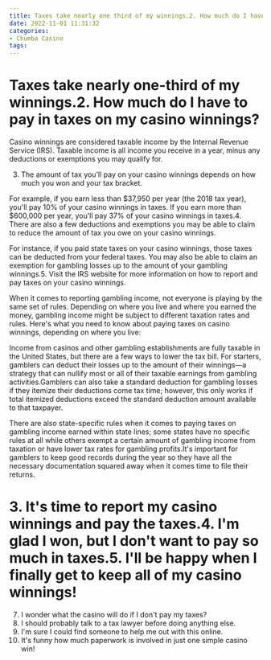 ```yaml
---
title: Taxes take nearly one third of my winnings.2. How much do I have to pay in taxes on my casino winnings
date: 2022-11-01 11:31:32
categories:
- Chumba Casino
tags:
---
```



#  Taxes take nearly one-third of my winnings.2. How much do I have to pay in taxes on my casino winnings?

Casino winnings are considered taxable income by the Internal Revenue Service (IRS). Taxable income is all income you receive in a year, minus any deductions or exemptions you may qualify for.

3. The amount of tax you'll pay on your casino winnings depends on how much you won and your tax bracket.

For example, if you earn less than $37,950 per year (the 2018 tax year), you'll pay 10% of your casino winnings in taxes. If you earn more than $600,000 per year, you'll pay 37% of your casino winnings in taxes.4. There are also a few deductions and exemptions you may be able to claim to reduce the amount of tax you owe on your casino winnings.

For instance, if you paid state taxes on your casino winnings, those taxes can be deducted from your federal taxes. You may also be able to claim an exemption for gambling losses up to the amount of your gambling winnings.5. Visit the IRS website for more information on how to report and pay taxes on your casino winnings.

When it comes to reporting gambling income, not everyone is playing by the same set of rules. Depending on where you live and where you earned the money, gambling income might be subject to different taxation rates and rules. Here's what you need to know about paying taxes on casino winnings, depending on where you live: 

Income from casinos and other gambling establishments are fully taxable in the United States, but there are a few ways to lower the tax bill. For starters, gamblers can deduct their losses up to the amount of their winnings—a strategy that can nullify most or all of their taxable earnings from gambling activities.Gamblers can also take a standard deduction for gambling losses if they itemize their deductions come tax time; however, this only works if total itemized deductions exceed the standard deduction amount available to that taxpayer. 

There are also state-specific rules when it comes to paying taxes on gambling income earned within state lines; some states have no specific rules at all while others exempt a certain amount of gambling income from taxation or have lower tax rates for gambling profits.It's important for gamblers to keep good records during the year so they have all the necessary documentation squared away when it comes time to file their returns.

# 3. It's time to report my casino winnings and pay the taxes.4. I'm glad I won, but I don't want to pay so much in taxes.5. I'll be happy when I finally get to keep all of my casino winnings!
7. I wonder what the casino will do if I don't pay my taxes?
8. I should probably talk to a tax lawyer before doing anything else.
9. I'm sure I could find someone to help me out with this online.
10. It's funny how much paperwork is involved in just one simple casino win!